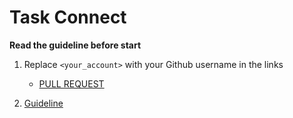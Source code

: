 # Task Connect

**Read the guideline before start**

1. Replace `<your_account>` with your Github username in the links
    - [PULL REQUEST](https://github.com/mate-academy/js_task-connect-closures/pull/176)

2. [Guideline](https://github.com/mate-academy/js_task-guideline/blob/master/README.md)
